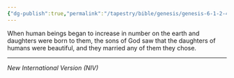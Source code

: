 ```yaml
---
{"dg-publish":true,"permalink":"/tapestry/bible/genesis/genesis-6-1-2-4/","title":"Genesis 6:1-2,4","hide":true,"tags":["bible-verse","bible-verse"],"dgHomeLink":true,"dgShowLocalGraph":true,"dgEnableSearch":true}
---
```


When human beings began to increase in number on the earth and daughters were born to them, the sons of God saw that the daughters of humans were beautiful, and they married any of them they chose.

---
*New International Version (NIV)*